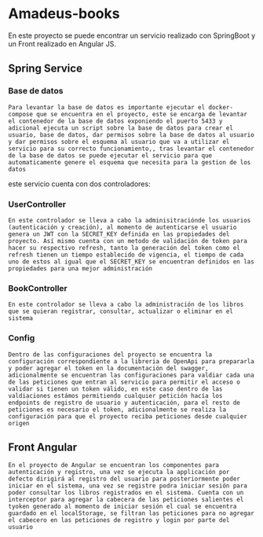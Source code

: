 # Amadeus-books

En este proyecto se puede encontrar un servicio realizado con SpringBoot y un Front realizado en Angular JS.

## Spring Service
### Base de datos
    Para levantar la base de datos es importante ejecutar el docker-compose que se encuentra en el proyecto, este se encarga de levantar el contenedor de la base de datos exponiendo el puerto 5433 y adicional ejecuta un script sobre la base de datos para crear el usuario, base de datos, dar permisos sobre la base de datos al usuario y dar permisos sobre el esquema al usuario que va a utilizar el servicio para su correcto funcionamiento,, tras levantar el contenedor de la base de datos se puede ejecutar el servicio para que automaticamente genere el esquema que necesita para la gestion de los datos
 este servicio cuenta con dos controladores:
 ### UserController
    En este controlador se lleva a cabo la adminisitraciónde los usuarios (autenticación y creación), al momento de autenticarse el usuario genera un JWT con la SECRET_KEY definida en las propiedades del proyecto. Así mismo cuenta con un metodo de validación de token para hacer su respectivo refresh, tanto la generación del token como el refresh tienen un tiempo establecido de vigencia, el tiempo de cada uno de estos al igual que el SECRET_KEY se encuentran definidos en las propiedades para una mejor administración
### BookController
    En este controlador se lleva a cabo la administración de los libros que se quieran registrar, consultar, actualizar o eliminar en el sistema
### Config
    Dentro de las configuraciones del proyecto se encuentra la configuración correspondiente a la libreria de OpenApi para prepararla y poder agregar el token en la documentación del swagger, adicionalmente se encuentran las configuraciones para valdiar cada una de las peticiones que entran al servicio para permitir el acceso o validar si tienen un token válido, en este caso dentro de las valdiaciones estámos permitiendo cualquier petición hacía los endpoints de registro de usuario y autenticación, para el resto de peticiones es necesario el token, adicionalmente se realiza la configuración para que el proyecto reciba peticiones desde cualquier origen
## Front Angular
    En el proyecto de Angular se encuentran los componentes para autenticación y registro, una vez se ejecuta la applicación por defecto dirigirá al registro del usuario para posteriormente poder iniciar en el sistema, una vez se registre podra iniciar sesión para poder consultar los libros registrados en el sistema. Cuenta con un interceptor para agregar la cabecera de las peticiones salientes el tyoken generado al momento de iniciar sesión el cual se encuentra guardado en el localStorage, se filtran las peticiones para no agregar el cabecero en las peticiones de registro y login por parte del usuario
